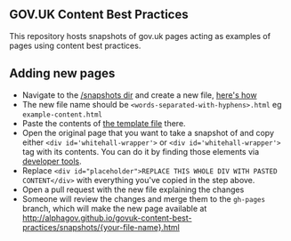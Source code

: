 ## GOV.UK Content Best Practices

This repository hosts snapshots of gov.uk pages acting as examples of pages using content best practices.

## Adding new pages

- Navigate to the [/snapshots dir](https://github.com/alphagov/govuk-content-best-practices/tree/master/snapshots) and create a new file, [here's how](https://help.github.com/articles/creating-new-files/)
- The new file name should be `<words-separated-with-hyphens>.html` eg `example-content.html`
- Paste the contents of [the template file](/template.html) there.
- Open the original page that you want to take a snapshot of and copy either `<div id='whitehall-wrapper'>` or `<div id='whitehall-wrapper'>` tag with its contents. You can do it by finding those elements via [developer tools](https://developer.chrome.com/devtools).
- Replace `<div id="placeholder">REPLACE THIS WHOLE DIV WITH PASTED CONTENT</div>` with everything you've copied in the step above.
- Open a pull request with the new file explaining the changes
- Someone will review the changes and merge them to the `gh-pages` branch, which will make the new page available at http://alphagov.github.io/govuk-content-best-practices/snapshots/{your-file-name}.html
